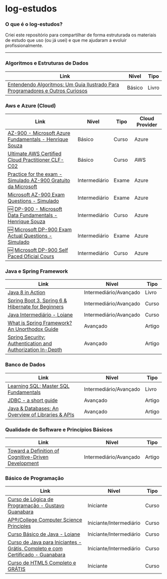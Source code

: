 # log-estudos

### O que é o log-estudos?

Criei este repositório para compartilhar de forma estruturada os materiais de estudo que uso (ou já usei) e que me ajudaram a evoluir profissionalmente.

---
### Algoritmos e Estruturas de Dados

| Link | Nível | Tipo |
|------|-----------|------|
| [Entendendo Algoritmos: Um Guia Ilustrado Para Programadores e Outros Curiosos](https://www.amazon.com.br/dp/8575225634?ref=cm_sw_r_ffobk_cso_wa_apan_dp_VPG54T41RJ845BBAE1AQ&ref_=cm_sw_r_ffobk_cso_wa_apan_dp_VPG54T41RJ845BBAE1AQ&social_share=cm_sw_r_ffobk_cso_wa_apan_dp_VPG54T41RJ845BBAE1AQ&starsLeft=1&bestFormat=true) | Básico | Livro |

### Aws e Azure (Cloud)

| Link | Nível | Tipo | Cloud Provider |
|------|-----------|------|----------------|
| [AZ-900 - Microsoft Azure Fundamentals - Henrique Souza](https://youtube.com/playlist?list=PL_yq9hmeKAk_rUvgo0KECZYI1bKzcyncC&si=NN6Td9H-Db3IIi-H) | Básico | Curso | Azure |
| [Ultimate AWS Certified Cloud Practitioner CLF-C02](https://www.udemy.com/course/aws-certified-cloud-practitioner-new/?couponCode=24T4MT90924B) | Básico | Curso | AWS |
| [Practice for the exam - Simulado AZ-900 Gratuito da Microsoft](https://learn.microsoft.com/en-us/credentials/certifications/azure-fundamentals//?practice-assessment-type=certification#certification-practice-for-the-exam) | Intermediário | Exame | Azure |
| [Microsoft AZ-900 Exam Questions - Simulado](https://www.examtopics.com/exams/microsoft/az-900/view/) | Intermediário | Exame | Azure |
| :new: [DP-900 - Microsoft Data Fundamentals - Henrique Souza](https://www.youtube.com/watch?v=Fqzx_87pFCg&list=PL_yq9hmeKAk9hc_FGAKHl-hI66GRjLa4P) | Intermediário | Curso | Azure |
| :new: [Microsoft DP-900 Exam Actual Questions - Simulado](https://www.examtopics.com/exams/microsoft/dp-900/view/) | Intermediário | Exame | Azure |
| :new: [Microsoft DP-900 Self Paced Oficial Cours](https://learn.microsoft.com/en-us/training/courses/az-900t00) | Intermediário | Curso | Azure |

### Java e Spring Framework

| Link | Nível | Tipo |
|------|-----------|------|
| [Java 8 in Action](https://www.amazon.com/Java-Action-Lambdas-functional-style-programming/dp/1617291994) | Intermediário/Avançado | Livro |
| [Spring Boot 3, Spring 6 & Hibernate for Beginners](https://www.udemy.com/course/spring-hibernate-tutorial/?couponCode=24T4MT90924B) | Intermediário/Avançado | Curso |
| [Java Intermediário - Loiane](https://loiane.training/curso/java-intermediario) | Intermediário/Avançado | Curso |
| [What is Spring Framework? An Unorthodox Guide](https://www.marcobehler.com/guides/spring-framework) | Avançado | Artigo |
| [Spring Security: Authentication and Authorization In-Depth](https://www.marcobehler.com/guides/spring-security) | Avançado | Artigo |

### Banco de Dados

| Link | Nível | Tipo |
|------|-----------|-------|
| [Learning SQL: Master SQL Fundamentals](https://www.amazon.com.br/Learning-SQL-Alan-Beaulieu/dp/0596520832) | Intermediário/Avançado | Livro |
| [JDBC - a short guide](https://www.marcobehler.com/guides/jdbc) | Avançado | Artigo |
| [Java & Databases: An Overview of Libraries & APIs](https://www.marcobehler.com/guides/java-databases) | Avançado | Artigo |

### Qualidade de Software e Princípios Básicos

| Link | Nível | Tipo |
|------|------|------|
| [Toward a Definition of Cognitive-Driven Development](https://ieeexplore.ieee.org/abstract/document/9240662) | Intermediário/Avançado | Artigo |

### Básico de Programação

| Link | Nível | Tipo |
|------|-----------|--------|
| [Curso de Lógica de Programação - Gustavo Guanabara](https://youtube.com/playlist?list=PLHz_AreHm4dmSj0MHol_aoNYCSGFqvfXV&si=cmG98yjSP270oCpS) | Iniciante | Curso |
| [AP®︎/College Computer Science Principles](https://www.khanacademy.org/computing/ap-computer-science-principles) | Iniciante/Intermediário | Curso |
| [Curso Básico de Java - Loiane](https://loiane.training/curso/java-basico) | Iniciante/Intermediário | Curso |
| [Curso de Java para Iniciantes - Grátis, Completo e com Certificado - Guanabara](https://youtube.com/playlist?list=PLHz_AreHm4dkI2ZdjTwZA4mPMxWTfNSpR&si=ot_KZhEDKltyCEZe) | Iniciante/Intermediário | Curso |
| [Curso de HTML5 Completo e GRÁTIS](https://youtube.com/playlist?list=PLHz_AreHm4dlAnJ_jJtV29RFxnPHDuk9o&si=-xh50hZNNkcOJ-XM) | Iniciante | Curso |







